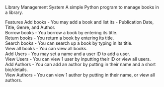 Library Management System A simple Python program to manage books in a library.

Features 
 Add books - You may add a book and list its - Publication Date, Title, Genre, and Author.  
 Borrow books - You borrow a book by entering its title.  
 Return books - You return a book by entering its title.  
 Search books - You can search up a book by typing in its title.  
 View all books - You can view all books.  
 Add Users - You may set a name and a user ID to add a user.  
 View Users - You can view 1 user by inputting their ID or view all users.  
 Add Authors - You can add an author by putting in their name and a short bio/details.  
 View Authors - You can view 1 author by putting in their name, or view all authors. 
